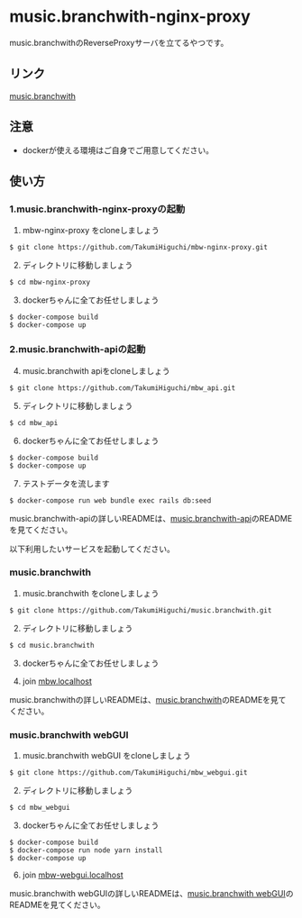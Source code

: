 # music.branchwith-nginx-proxy

music.branchwithのReverseProxyサーバを立てるやつです。
## リンク
[music.branchwith](https://mbw1.herokuapp.com/)

## 注意
- dockerが使える環境はご自身でご用意してください。

## 使い方
### 1.music.branchwith-nginx-proxyの起動
1. mbw-nginx-proxy をcloneしましょう
  ```
  $ git clone https://github.com/TakumiHiguchi/mbw-nginx-proxy.git
  ```

2. ディレクトリに移動しましょう
  ```
  $ cd mbw-nginx-proxy
  ```

3. dockerちゃんに全てお任せしましょう
  ```
  $ docker-compose build
  $ docker-compose up
  ```

### 2.music.branchwith-apiの起動
4. music.branchwith apiをcloneしましょう
  ```
  $ git clone https://github.com/TakumiHiguchi/mbw_api.git
  ```

5. ディレクトリに移動しましょう
  ```
  $ cd mbw_api
  ```
  
6. dockerちゃんに全てお任せしましょう
  ```
  $ docker-compose build
  $ docker-compose up
  ```

7. テストデータを流します
  ```
  $ docker-compose run web bundle exec rails db:seed
  ```

music.branchwith-apiの詳しいREADMEは、[music.branchwith-api](https://github.com/TakumiHiguchi/mbw_api)のREADMEを見てください。

以下利用したいサービスを起動してください。

### music.branchwith
1. music.branchwith をcloneしましょう
  ```
  $ git clone https://github.com/TakumiHiguchi/music.branchwith.git
  ```

2. ディレクトリに移動しましょう
  ```
  $ cd music.branchwith
  ```

3. dockerちゃんに全てお任せしましょう

4. join [mbw.localhost](http://mbw.localhost/)

music.branchwithの詳しいREADMEは、[music.branchwith](https://github.com/TakumiHiguchi/music.branchwith)のREADMEを見てください。

### music.branchwith webGUI
1. music.branchwith webGUI をcloneしましょう
  ```
  $ git clone https://github.com/TakumiHiguchi/mbw_webgui.git
  ```

2. ディレクトリに移動しましょう
  ```
  $ cd mbw_webgui
  ```

3. dockerちゃんに全てお任せしましょう
  ``` 
  $ docker-compose build
  $ docker-compose run node yarn install
  $ docker-compose up
  ```

6. join [mbw-webgui.localhost](http://mbw-webgui.localhost/)

music.branchwith webGUIの詳しいREADMEは、[music.branchwith webGUI](https://github.com/TakumiHiguchi/mbw_webgui)のREADMEを見てください。